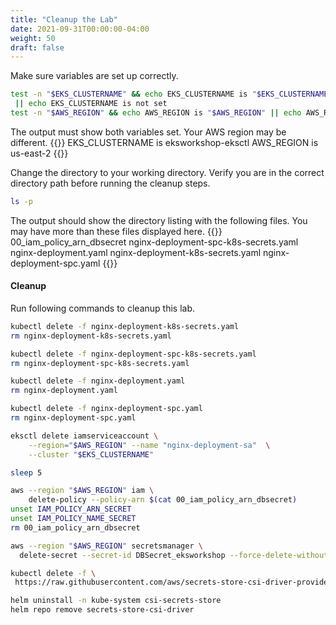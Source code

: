 ```yaml
---
title: "Cleanup the Lab"
date: 2021-09-31T00:00:00-04:00
weight: 50
draft: false
---
```


Make sure variables are set up correctly.
```bash
test -n "$EKS_CLUSTERNAME" && echo EKS_CLUSTERNAME is "$EKS_CLUSTERNAME" \
 || echo EKS_CLUSTERNAME is not set
test -n "$AWS_REGION" && echo AWS_REGION is "$AWS_REGION" || echo AWS_REGION is not set
```

The output must show both variables set. Your AWS region may be different.
{{<output>}}
EKS_CLUSTERNAME is eksworkshop-eksctl
AWS_REGION is us-east-2
{{</output>}}


Change the directory to your working directory. Verify you are in the correct directory path before running the cleanup steps.

```bash
ls -p

```

The output should show the directory listing with the following files. You may have more than these files displayed here.
{{<output>}}
00_iam_policy_arn_dbsecret		nginx-deployment-spc-k8s-secrets.yaml	nginx-deployment.yaml
nginx-deployment-k8s-secrets.yaml	nginx-deployment-spc.yaml
{{</output>}}


#### Cleanup
Run following commands to cleanup this lab.
```bash
kubectl delete -f nginx-deployment-k8s-secrets.yaml
rm nginx-deployment-k8s-secrets.yaml

kubectl delete -f nginx-deployment-spc-k8s-secrets.yaml
rm nginx-deployment-spc-k8s-secrets.yaml

kubectl delete -f nginx-deployment.yaml
rm nginx-deployment.yaml

kubectl delete -f nginx-deployment-spc.yaml
rm nginx-deployment-spc.yaml

eksctl delete iamserviceaccount \
    --region="$AWS_REGION" --name "nginx-deployment-sa"  \
    --cluster "$EKS_CLUSTERNAME" 

sleep 5

aws --region "$AWS_REGION" iam \
	delete-policy --policy-arn $(cat 00_iam_policy_arn_dbsecret)
unset IAM_POLICY_ARN_SECRET
unset IAM_POLICY_NAME_SECRET
rm 00_iam_policy_arn_dbsecret

aws --region "$AWS_REGION" secretsmanager \
  delete-secret --secret-id DBSecret_eksworkshop --force-delete-without-recovery

kubectl delete -f \
 https://raw.githubusercontent.com/aws/secrets-store-csi-driver-provider-aws/main/deployment/aws-provider-installer.yaml

helm uninstall -n kube-system csi-secrets-store
helm repo remove secrets-store-csi-driver
```
